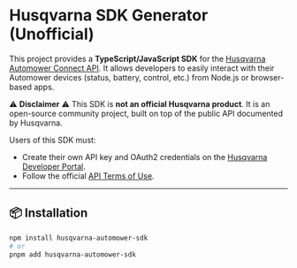 # Husqvarna SDK Generator (Unofficial)

This project provides a **TypeScript/JavaScript SDK** for the [Husqvarna Automower Connect API](https://developer.husqvarnagroup.cloud/).
It allows developers to easily interact with their Automower devices (status, battery, control, etc.) from Node.js or browser-based apps.

⚠️ **Disclaimer** ⚠️
This SDK is **not an official Husqvarna product**.
It is an open-source community project, built on top of the public API documented by Husqvarna.

Users of this SDK must:

-   Create their own API key and OAuth2 credentials on the [Husqvarna Developer Portal](https://developer.husqvarnagroup.cloud/).
-   Follow the official [API Terms of Use](https://developer.husqvarnagroup.cloud/terms).

---

## 📦 Installation

```bash
npm install husqvarna-automower-sdk
# or
pnpm add husqvarna-automower-sdk
```
